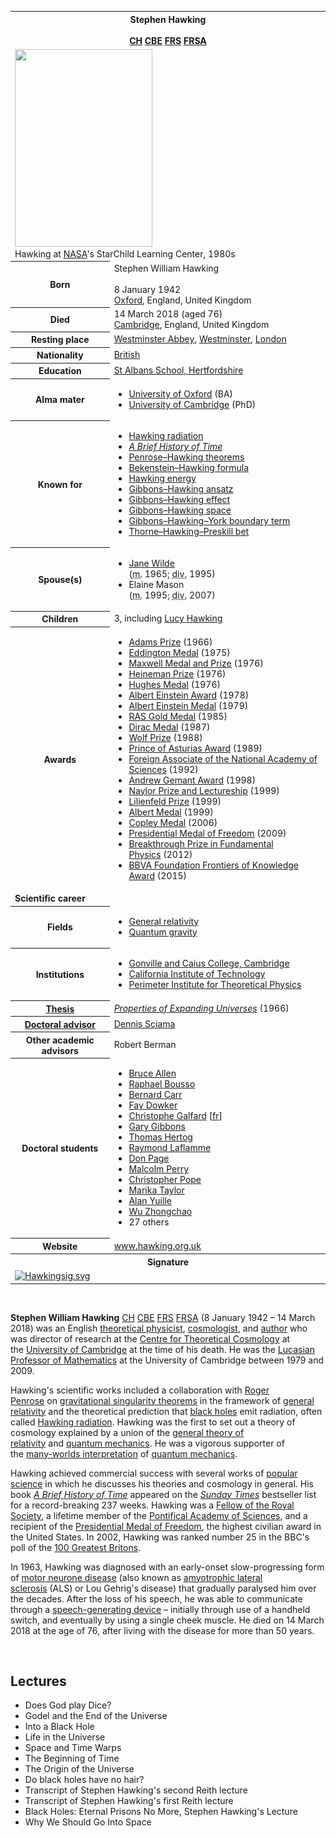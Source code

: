 <table class="infobox biography vcard">
<tbody>
<tr>
<th colspan="2">
<div class="fn">Stephen Hawking</div>
<br />
<div class="honorific-suffix"><span class="noexcerpt nowraplinks"><a class="mw-redirect" title="Companion of Honour" href="https://en.wikipedia.org/wiki/Companion_of_Honour">CH</a>&nbsp;<a class="mw-redirect" title="Commander of the Order of the British Empire" href="https://en.wikipedia.org/wiki/Commander_of_the_Order_of_the_British_Empire">CBE</a>&nbsp;<a title="Fellow of the Royal Society" href="https://en.wikipedia.org/wiki/Fellow_of_the_Royal_Society">FRS</a>&nbsp;<a title="Fellow of the Royal Society of Arts" href="https://en.wikipedia.org/wiki/Fellow_of_the_Royal_Society_of_Arts">FRSA</a></span></div>
</th>
</tr>
<tr>
<td colspan="2"><a class="image" title="Black-and-white photograph of Stephen Hawking at NASA's StarChild Learning Center" href="Stephen_Hawking.jpg"><img src="Stephen_Hawking.jpg" srcset="Stephen_Hawking.jpg" width="220" height="316" data-file-width="250" data-file-height="359" /></a>
<div>Hawking at&nbsp;<a title="NASA" href="https://en.wikipedia.org/wiki/NASA">NASA</a>'s StarChild Learning Center, 1980s</div>
</td>
</tr>
<tr>
<th scope="row">Born</th>
<td>
<div class="nickname">Stephen William Hawking</div>
<br />8 January 1942<br />
<div class="birthplace"><a title="Oxford" href="https://en.wikipedia.org/wiki/Oxford">Oxford</a>, England, United Kingdom</div>
</td>
</tr>
<tr>
<th scope="row">Died</th>
<td>14 March 2018&nbsp;(aged&nbsp;76)<br />
<div class="deathplace"><a title="Cambridge" href="https://en.wikipedia.org/wiki/Cambridge">Cambridge</a>, England, United Kingdom</div>
</td>
</tr>
<tr>
<th scope="row">Resting place</th>
<td class="label"><a title="Westminster Abbey" href="https://en.wikipedia.org/wiki/Westminster_Abbey">Westminster Abbey</a>,&nbsp;<a title="City of Westminster" href="https://en.wikipedia.org/wiki/City_of_Westminster">Westminster</a>,&nbsp;<a title="London" href="https://en.wikipedia.org/wiki/London">London</a></td>
</tr>
<tr>
<th scope="row">Nationality</th>
<td class="category"><a title="British people" href="https://en.wikipedia.org/wiki/British_people">British</a></td>
</tr>
<tr>
<th scope="row">Education</th>
<td><a title="St Albans School, Hertfordshire" href="https://en.wikipedia.org/wiki/St_Albans_School,_Hertfordshire">St Albans School, Hertfordshire</a></td>
</tr>
<tr>
<th scope="row">Alma&nbsp;mater</th>
<td>
<div class="plainlist">
<ul>
<li><a title="University of Oxford" href="https://en.wikipedia.org/wiki/University_of_Oxford">University of Oxford</a>&nbsp;(BA)</li>
<li><a title="University of Cambridge" href="https://en.wikipedia.org/wiki/University_of_Cambridge">University of Cambridge</a>&nbsp;(PhD)</li>
</ul>
</div>
</td>
</tr>
<tr>
<th scope="row">Known&nbsp;for</th>
<td>
<div class="plainlist">
<ul>
<li><a title="Hawking radiation" href="https://en.wikipedia.org/wiki/Hawking_radiation">Hawking radiation</a></li>
<li><em><a title="A Brief History of Time" href="https://en.wikipedia.org/wiki/A_Brief_History_of_Time">A Brief History of Time</a></em></li>
<li><a title="Penrose&ndash;Hawking singularity theorems" href="https://en.wikipedia.org/wiki/Penrose%E2%80%93Hawking_singularity_theorems">Penrose&ndash;Hawking theorems</a></li>
<li><a class="mw-redirect" title="Bekenstein&ndash;Hawking formula" href="https://en.wikipedia.org/wiki/Bekenstein%E2%80%93Hawking_formula">Bekenstein&ndash;Hawking formula</a></li>
<li><a title="Hawking energy" href="https://en.wikipedia.org/wiki/Hawking_energy">Hawking energy</a></li>
<li><a title="Gibbons&ndash;Hawking ansatz" href="https://en.wikipedia.org/wiki/Gibbons%E2%80%93Hawking_ansatz">Gibbons&ndash;Hawking ansatz</a></li>
<li><a title="Gibbons&ndash;Hawking effect" href="https://en.wikipedia.org/wiki/Gibbons%E2%80%93Hawking_effect">Gibbons&ndash;Hawking effect</a></li>
<li><a title="Gibbons&ndash;Hawking space" href="https://en.wikipedia.org/wiki/Gibbons%E2%80%93Hawking_space">Gibbons&ndash;Hawking space</a></li>
<li><a title="Gibbons&ndash;Hawking&ndash;York boundary term" href="https://en.wikipedia.org/wiki/Gibbons%E2%80%93Hawking%E2%80%93York_boundary_term">Gibbons&ndash;Hawking&ndash;York boundary term</a></li>
<li><a title="Thorne&ndash;Hawking&ndash;Preskill bet" href="https://en.wikipedia.org/wiki/Thorne%E2%80%93Hawking%E2%80%93Preskill_bet">Thorne&ndash;Hawking&ndash;Preskill bet</a></li>
</ul>
</div>
</td>
</tr>
<tr>
<th scope="row"><span class="nowrap">Spouse(s)</span></th>
<td>
<div class="plainlist">
<ul>
<li>
<div><a title="Jane Hawking" href="https://en.wikipedia.org/wiki/Jane_Hawking">Jane Wilde</a><br />(<abbr title="married">m.</abbr>&nbsp;<span class="rt-commentedText" title="14 July 1965">1965</span>;&nbsp;<abbr title="divorced">div.</abbr>&nbsp;1995)</div>
</li>
<li>
<div>Elaine Mason<br />(<abbr title="married">m.</abbr>&nbsp;<span class="rt-commentedText" title="September 1995">1995</span>;&nbsp;<abbr title="divorced">div.</abbr>&nbsp;2007)</div>
</li>
</ul>
</div>
</td>
</tr>
<tr>
<th scope="row">Children</th>
<td>3, including&nbsp;<a title="Lucy Hawking" href="https://en.wikipedia.org/wiki/Lucy_Hawking">Lucy Hawking</a></td>
</tr>
<tr>
<th scope="row">Awards</th>
<td>
<div class="plainlist">
<ul>
<li><a title="Adams Prize" href="https://en.wikipedia.org/wiki/Adams_Prize">Adams Prize</a>&nbsp;(1966)</li>
<li><a title="Eddington Medal" href="https://en.wikipedia.org/wiki/Eddington_Medal">Eddington Medal</a>&nbsp;(1975)</li>
<li><a class="mw-redirect" title="Maxwell Medal and Prize" href="https://en.wikipedia.org/wiki/Maxwell_Medal_and_Prize">Maxwell Medal and Prize</a>&nbsp;(1976)</li>
<li><a title="Dannie Heineman Prize for Mathematical Physics" href="https://en.wikipedia.org/wiki/Dannie_Heineman_Prize_for_Mathematical_Physics">Heineman Prize</a>&nbsp;(1976)</li>
<li><a title="Hughes Medal" href="https://en.wikipedia.org/wiki/Hughes_Medal">Hughes Medal</a>&nbsp;(1976)</li>
<li><a title="Albert Einstein Award" href="https://en.wikipedia.org/wiki/Albert_Einstein_Award">Albert Einstein Award</a>&nbsp;(1978)</li>
<li><a title="Albert Einstein Medal" href="https://en.wikipedia.org/wiki/Albert_Einstein_Medal">Albert Einstein Medal</a>&nbsp;(1979)</li>
<li><a title="Gold Medal of the Royal Astronomical Society" href="https://en.wikipedia.org/wiki/Gold_Medal_of_the_Royal_Astronomical_Society">RAS Gold Medal</a>&nbsp;(1985)</li>
<li><a class="mw-redirect" title="Dirac Prize" href="https://en.wikipedia.org/wiki/Dirac_Prize#Paul_Dirac_Medal_and_Prize">Dirac Medal</a>&nbsp;(1987)</li>
<li><a title="Wolf Prize" href="https://en.wikipedia.org/wiki/Wolf_Prize">Wolf Prize</a>&nbsp;(1988)</li>
<li><a class="mw-redirect" title="Prince of Asturias Awards" href="https://en.wikipedia.org/wiki/Prince_of_Asturias_Awards">Prince of Asturias Award</a>&nbsp;(1989)</li>
<li><a class="mw-redirect" title="Foreign Associate of the National Academy of Sciences" href="https://en.wikipedia.org/wiki/Foreign_Associate_of_the_National_Academy_of_Sciences">Foreign Associate of the National Academy of Sciences</a>&nbsp;(1992)</li>
<li><a title="Andrew Gemant Award" href="https://en.wikipedia.org/wiki/Andrew_Gemant_Award">Andrew Gemant Award</a>&nbsp;(1998)</li>
<li><a title="Naylor Prize and Lectureship" href="https://en.wikipedia.org/wiki/Naylor_Prize_and_Lectureship">Naylor Prize and Lectureship</a>&nbsp;(1999)</li>
<li><a title="Lilienfeld Prize" href="https://en.wikipedia.org/wiki/Lilienfeld_Prize">Lilienfeld Prize</a>&nbsp;(1999)</li>
<li><a title="Albert Medal (Royal Society of Arts)" href="https://en.wikipedia.org/wiki/Albert_Medal_(Royal_Society_of_Arts)">Albert Medal</a>&nbsp;(1999)</li>
<li><a title="Copley Medal" href="https://en.wikipedia.org/wiki/Copley_Medal">Copley Medal</a>&nbsp;(2006)</li>
<li><a title="Presidential Medal of Freedom" href="https://en.wikipedia.org/wiki/Presidential_Medal_of_Freedom">Presidential Medal of Freedom</a>&nbsp;(2009)</li>
<li><a title="Breakthrough Prize in Fundamental Physics" href="https://en.wikipedia.org/wiki/Breakthrough_Prize_in_Fundamental_Physics">Breakthrough Prize in Fundamental Physics</a>&nbsp;(2012)</li>
<li><a class="mw-redirect" title="BBVA Foundation Frontiers of Knowledge Award" href="https://en.wikipedia.org/wiki/BBVA_Foundation_Frontiers_of_Knowledge_Award">BBVA Foundation Frontiers of Knowledge Award</a>&nbsp;(2015)</li>
</ul>
</div>
</td>
</tr>
<tr>
<td colspan="2"><strong>Scientific career</strong></td>
</tr>
<tr>
<th scope="row">Fields</th>
<td class="category">
<div class="plainlist">
<ul>
<li><a title="General relativity" href="https://en.wikipedia.org/wiki/General_relativity">General relativity</a></li>
<li><a title="Quantum gravity" href="https://en.wikipedia.org/wiki/Quantum_gravity">Quantum gravity</a></li>
</ul>
</div>
</td>
</tr>
<tr>
<th scope="row">Institutions</th>
<td>
<div class="plainlist">
<ul>
<li><a title="Gonville and Caius College, Cambridge" href="https://en.wikipedia.org/wiki/Gonville_and_Caius_College,_Cambridge">Gonville and Caius College, Cambridge</a></li>
<li><a title="California Institute of Technology" href="https://en.wikipedia.org/wiki/California_Institute_of_Technology">California Institute of Technology</a></li>
<li><a title="Perimeter Institute for Theoretical Physics" href="https://en.wikipedia.org/wiki/Perimeter_Institute_for_Theoretical_Physics">Perimeter Institute for Theoretical Physics</a></li>
</ul>
</div>
</td>
</tr>
<tr>
<th scope="row"><a title="Thesis" href="https://en.wikipedia.org/wiki/Thesis">Thesis</a></th>
<td><a class="external text" href="https://doi.org/10.17863/CAM.11283" rel="nofollow"><em>Properties of Expanding Universes</em></a>&nbsp;(1966)</td>
</tr>
<tr>
<th scope="row"><a title="Doctoral advisor" href="https://en.wikipedia.org/wiki/Doctoral_advisor">Doctoral advisor</a></th>
<td><a class="mw-redirect" title="Dennis William Sciama" href="https://en.wikipedia.org/wiki/Dennis_William_Sciama">Dennis Sciama</a></td>
</tr>
<tr>
<th scope="row">Other&nbsp;academic advisors</th>
<td>Robert Berman</td>
</tr>
<tr>
<th scope="row">Doctoral students</th>
<td>
<div class="plainlist">
<ul>
<li><a title="Bruce Allen (physicist)" href="https://en.wikipedia.org/wiki/Bruce_Allen_(physicist)">Bruce Allen</a></li>
<li><a title="Raphael Bousso" href="https://en.wikipedia.org/wiki/Raphael_Bousso">Raphael Bousso</a></li>
<li><a title="Bernard Carr" href="https://en.wikipedia.org/wiki/Bernard_Carr">Bernard Carr</a></li>
<li><a title="Fay Dowker" href="https://en.wikipedia.org/wiki/Fay_Dowker">Fay Dowker</a></li>
<li><a class="new" title="Christophe Galfard (page does not exist)" href="https://en.wikipedia.org/w/index.php?title=Christophe_Galfard&amp;action=edit&amp;redlink=1">Christophe Galfard</a><span class="noprint">&nbsp;[<a class="extiw" title="fr:Christophe Galfard" href="https://fr.wikipedia.org/wiki/Christophe_Galfard">fr</a>]</span></li>
<li><a title="Gary Gibbons" href="https://en.wikipedia.org/wiki/Gary_Gibbons">Gary Gibbons</a></li>
<li><a title="Thomas Hertog" href="https://en.wikipedia.org/wiki/Thomas_Hertog">Thomas Hertog</a></li>
<li><a title="Raymond Laflamme" href="https://en.wikipedia.org/wiki/Raymond_Laflamme">Raymond Laflamme</a></li>
<li><a title="Don Page (physicist)" href="https://en.wikipedia.org/wiki/Don_Page_(physicist)">Don Page</a></li>
<li><a title="Malcolm Perry (physicist)" href="https://en.wikipedia.org/wiki/Malcolm_Perry_(physicist)">Malcolm Perry</a></li>
<li><a title="Christopher Pope" href="https://en.wikipedia.org/wiki/Christopher_Pope">Christopher Pope</a></li>
<li><a title="Marika Taylor" href="https://en.wikipedia.org/wiki/Marika_Taylor">Marika Taylor</a></li>
<li><a title="Alan Yuille" href="https://en.wikipedia.org/wiki/Alan_Yuille">Alan Yuille</a></li>
<li><a title="Wu Zhongchao" href="https://en.wikipedia.org/wiki/Wu_Zhongchao">Wu Zhongchao</a></li>
<li>27 others</li>
</ul>
</div>
</td>
</tr>
<tr>
<th scope="row">Website</th>
<td><span class="url"><a class="external text" href="http://www.hawking.org.uk/" rel="nofollow">www<wbr />.hawking<wbr />.org<wbr />.uk</a></span></td>
</tr>
<tr>
<th colspan="2">Signature</th>
</tr>
<tr>
<td colspan="2"><a class="image" href="Hawkingsig.png"><img src="Hawkingsig.png" srcset="Hawkingsig.png" alt="Hawkingsig.svg" width="150" height="95" data-file-width="384" data-file-height="243" /></a></td>
</tr>
</tbody>
</table>
</br>





<p><strong>Stephen William Hawking</strong>&nbsp;<span class="noexcerpt nowraplinks"><a class="mw-redirect" title="Companion of Honour" href="https://en.wikipedia.org/wiki/Companion_of_Honour">CH</a>&nbsp;<a class="mw-redirect" title="Commander of the Order of the British Empire" href="https://en.wikipedia.org/wiki/Commander_of_the_Order_of_the_British_Empire">CBE</a>&nbsp;<a title="Fellow of the Royal Society" href="https://en.wikipedia.org/wiki/Fellow_of_the_Royal_Society">FRS</a>&nbsp;<a title="Fellow of the Royal Society of Arts" href="https://en.wikipedia.org/wiki/Fellow_of_the_Royal_Society_of_Arts">FRSA</a></span>&nbsp;(8 January 1942 &ndash; 14 March 2018) was an English&nbsp;<a title="Theoretical physics" href="https://en.wikipedia.org/wiki/Theoretical_physics">theoretical physicist</a>,&nbsp;<a title="Cosmology" href="https://en.wikipedia.org/wiki/Cosmology">cosmologist</a>, and&nbsp;<a title="Author" href="https://en.wikipedia.org/wiki/Author">author</a>&nbsp;who was director of research at the&nbsp;<a title="Centre for Theoretical Cosmology" href="https://en.wikipedia.org/wiki/Centre_for_Theoretical_Cosmology">Centre for Theoretical Cosmology</a>&nbsp;at the&nbsp;<a title="University of Cambridge" href="https://en.wikipedia.org/wiki/University_of_Cambridge">University of Cambridge</a>&nbsp;at the time of his death.&nbsp;He was the&nbsp;<a title="Lucasian Professor of Mathematics" href="https://en.wikipedia.org/wiki/Lucasian_Professor_of_Mathematics">Lucasian Professor of Mathematics</a>&nbsp;at the University of Cambridge between 1979 and 2009.</p>
<p>Hawking's scientific works included a collaboration with&nbsp;<a title="Roger Penrose" href="https://en.wikipedia.org/wiki/Roger_Penrose">Roger Penrose</a>&nbsp;on&nbsp;<a title="Penrose&ndash;Hawking singularity theorems" href="https://en.wikipedia.org/wiki/Penrose%E2%80%93Hawking_singularity_theorems">gravitational singularity theorems</a>&nbsp;in the framework of&nbsp;<a title="General relativity" href="https://en.wikipedia.org/wiki/General_relativity">general relativity</a>&nbsp;and the theoretical prediction that&nbsp;<a title="Black hole" href="https://en.wikipedia.org/wiki/Black_hole">black holes</a>&nbsp;emit radiation, often called&nbsp;<a title="Hawking radiation" href="https://en.wikipedia.org/wiki/Hawking_radiation">Hawking radiation</a>. Hawking was the first to set out a theory of cosmology explained by a union of the&nbsp;<a class="mw-redirect" title="General theory of relativity" href="https://en.wikipedia.org/wiki/General_theory_of_relativity">general theory of relativity</a>&nbsp;and&nbsp;<a title="Quantum mechanics" href="https://en.wikipedia.org/wiki/Quantum_mechanics">quantum mechanics</a>. He was a vigorous supporter of the&nbsp;<a title="Many-worlds interpretation" href="https://en.wikipedia.org/wiki/Many-worlds_interpretation">many-worlds interpretation</a>&nbsp;of&nbsp;<a title="Quantum mechanics" href="https://en.wikipedia.org/wiki/Quantum_mechanics">quantum mechanics</a>.</p>
<p>Hawking achieved commercial success with several works of&nbsp;<a title="Popular science" href="https://en.wikipedia.org/wiki/Popular_science">popular science</a>&nbsp;in which he discusses his theories and cosmology in general. His book&nbsp;<em><a title="A Brief History of Time" href="https://en.wikipedia.org/wiki/A_Brief_History_of_Time">A Brief History of Time</a></em>&nbsp;appeared on the&nbsp;<em><a title="The Sunday Times" href="https://en.wikipedia.org/wiki/The_Sunday_Times">Sunday Times</a></em>&nbsp;bestseller list for a record-breaking 237 weeks. Hawking was a&nbsp;<a title="Fellow of the Royal Society" href="https://en.wikipedia.org/wiki/Fellow_of_the_Royal_Society">Fellow of the Royal Society</a>, a lifetime member of the&nbsp;<a title="Pontifical Academy of Sciences" href="https://en.wikipedia.org/wiki/Pontifical_Academy_of_Sciences">Pontifical Academy of Sciences</a>, and a recipient of the&nbsp;<a title="Presidential Medal of Freedom" href="https://en.wikipedia.org/wiki/Presidential_Medal_of_Freedom">Presidential Medal of Freedom</a>, the highest civilian award in the United States. In 2002, Hawking was ranked number 25 in the BBC's poll of the&nbsp;<a title="100 Greatest Britons" href="https://en.wikipedia.org/wiki/100_Greatest_Britons">100 Greatest Britons</a>.</p>
<p>In 1963, Hawking was diagnosed with an early-onset slow-progressing form of&nbsp;<a class="mw-redirect" title="Motor neurone disease" href="https://en.wikipedia.org/wiki/Motor_neurone_disease">motor neurone disease</a>&nbsp;(also known as&nbsp;<a title="Amyotrophic lateral sclerosis" href="https://en.wikipedia.org/wiki/Amyotrophic_lateral_sclerosis">amyotrophic lateral sclerosis</a>&nbsp;(ALS) or Lou Gehrig's disease) that gradually paralysed him over the decades.&nbsp;After the loss of his speech, he was able to communicate through a&nbsp;<a title="Speech-generating device" href="https://en.wikipedia.org/wiki/Speech-generating_device">speech-generating device</a>&nbsp;<em>&ndash;</em>&nbsp;initially through use of a handheld switch, and eventually by using a single cheek muscle. He died on 14 March 2018 at the age of 76, after living with the disease for more than 50 years.</p>

</br>

<h2>Lectures </h2>










<ul>
                                <li><a target="_blank" href="https://github.com/manjunath5496/Hawking-Lectures/blob/master/hl(1).pdf" style="text-decoration:none;">Does God play Dice? </a></li>
  
<li><a target="_blank" href="https://github.com/manjunath5496/Hawking-Lectures/blob/master/hl(2).pdf" style="text-decoration:none;">Godel and the End of the Universe </a></li>  
  
<li><a target="_blank" href="https://github.com/manjunath5496/Hawking-Lectures/blob/master/hl(3).pdf" style="text-decoration:none;">Into a Black Hole</a></li>
                               
 <li><a target="_blank" href="https://github.com/manjunath5496/Hawking-Lectures/blob/master/hl(4).pdf" style="text-decoration:none;">Life in the Universe</a></li>                              
<li><a target="_blank" href="https://github.com/manjunath5496/Hawking-Lectures/blob/master/hl(5).pdf" style="text-decoration:none;">Space and Time Warps</a></li>
                                <li><a target="_blank" href="https://github.com/manjunath5496/Hawking-Lectures/blob/master/hl(6).pdf" style="text-decoration:none;">The Beginning of Time </a></li>
                <li><a target="_blank" href="https://github.com/manjunath5496/Hawking-Lectures/blob/master/hl(7).pdf" style="text-decoration:none;">The Origin of the Universe </a></li>                                
                                
<li><a target="_blank" href="https://github.com/manjunath5496/Hawking-Lectures/blob/master/hl(8).pdf" style="text-decoration:none;">Do black holes have no hair?</a></li>

<li><a target="_blank" href="https://github.com/manjunath5496/Hawking-Lectures/blob/master/hl(9).pdf" style="text-decoration:none;">Transcript of Stephen Hawking's second Reith lecture </a></li>                                
                                
<li><a target="_blank" href="https://github.com/manjunath5496/Hawking-Lectures/blob/master/hl(10).pdf" style="text-decoration:none;">Transcript of Stephen Hawking's first Reith lecture</a></li>

<li><a target="_blank" href="https://github.com/manjunath5496/Hawking-Lectures/blob/master/hl(11).pdf" style="text-decoration:none;">Black Holes: Eternal Prisons No More, Stephen Hawking's Lecture </a></li>                                
                                
<li><a target="_blank" href="https://github.com/manjunath5496/Hawking-Lectures/blob/master/hl(12).pdf" style="text-decoration:none;">Why We Should Go Into Space</a></li>






</ul>  
